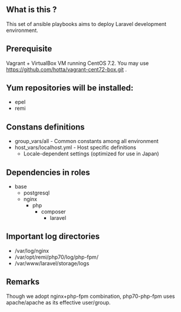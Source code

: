 ## What is this ?

This set of ansible playbooks aims to deploy Laravel development environment.

## Prerequisite

Vagrant + VirtualBox VM running CentOS 7.2.
You may use https://github.com/hotta/vagrant-cent72-box.git .

## Yum repositories will be installed:

- epel
- remi

## Constans definitions

- group_vars/all          - Common constants among all environment
- host_vars/localhost.yml - Host specific definitions
  - Locale-dependent settings (optimized for use in Japan)

## Dependencies in roles

- base
  - postgresql
  - nginx
    - php
      - composer
        - laravel

## Important log directories

- /var/log/nginx
- /var/opt/remi/php70/log/php-fpm/
- /var/www/laravel/storage/logs

## Remarks

Though we adopt nginx+php-fpm combination, php70-php-fpm uses apache/apache as its effective user/group.
